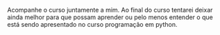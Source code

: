 Acompanhe o curso juntamente a mim.
Ao final do curso tentarei deixar ainda melhor para que possam aprender ou pelo menos entender o que está sendo apresentado no curso programação em python.
